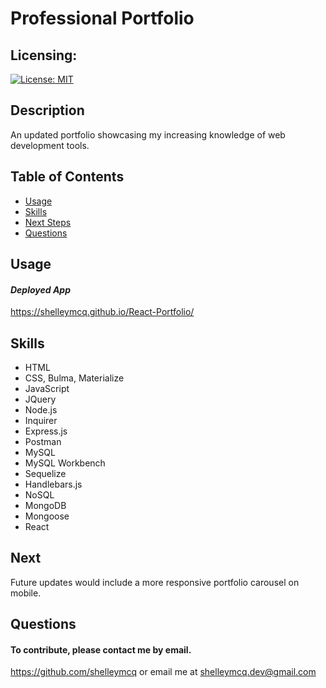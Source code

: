  
# Professional Portfolio
## Licensing:
[![License: MIT](https://img.shields.io/badge/License-MIT-yellow.svg)](https://opensource.org/licenses/MIT)
## Description
An updated portfolio showcasing my increasing knowledge of web development tools.
## Table of Contents
* [Usage](#Usage)
* [Skills](#Skills)
* [Next Steps](#Next)
* [Questions](#Questions)

## Usage
#### _Deployed App_
https://shelleymcq.github.io/React-Portfolio/

## Skills
* HTML
* CSS, Bulma, Materialize
* JavaScript
* JQuery
* Node.js
* Inquirer
* Express.js
* Postman
* MySQL
* MySQL Workbench
* Sequelize
* Handlebars.js
* NoSQL
* MongoDB
* Mongoose
* React

## Next
Future updates would include a more responsive portfolio carousel on mobile.
## Questions 
#### To contribute, please contact me by email.
https://github.com/shelleymcq or email me at shelleymcq.dev@gmail.com
